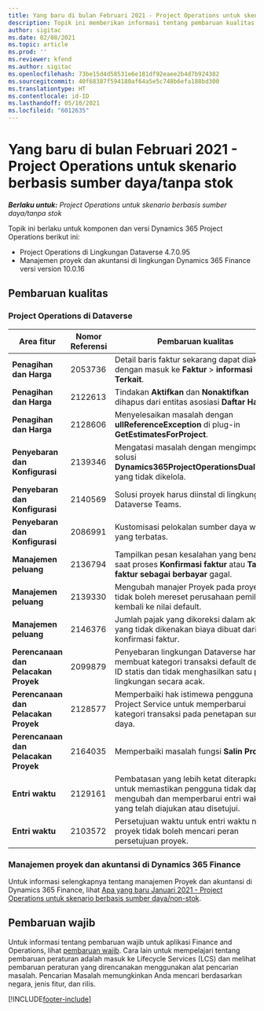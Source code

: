```yaml
---
title: Yang baru di bulan Februari 2021 - Project Operations untuk skenario berbasis sumber daya/tanpa stok
description: Topik ini memberikan informasi tentang pembaruan kualitas yang tersedia pada rilis Februari 2021 penyebaran Project Operations Lite untuk skenario berbasis sumber daya/non-stok.
author: sigitac
ms.date: 02/08/2021
ms.topic: article
ms.prod: ''
ms.reviewer: kfend
ms.author: sigitac
ms.openlocfilehash: 73be15d4d58531e6e181df92eaee2b4d7b924382
ms.sourcegitcommit: 40f68387f594180af64a5e5c748b6efa188bd300
ms.translationtype: HT
ms.contentlocale: id-ID
ms.lasthandoff: 05/10/2021
ms.locfileid: "6012635"
---
```

# <a name="whats-new-february-2021---project-operations-for-resourcenon-stocked-based-scenarios"></a>Yang baru di bulan Februari 2021 - Project Operations untuk skenario berbasis sumber daya/tanpa stok

_**Berlaku untuk:** Project Operations untuk skenario berbasis sumber daya/tanpa stok_

Topik ini berlaku untuk komponen dan versi Dynamics 365 Project Operations berikut ini:

- Project Operations di Lingkungan Dataverse 4.7.0.95
- Manajemen proyek dan akuntansi di lingkungan Dynamics 365 Finance versi version 10.0.16 

## <a name="quality-updates"></a>Pembaruan kualitas

### <a name="project-operations-on-dataverse"></a>Project Operations di Dataverse

| **Area fitur** | **Nomor Referensi** | **Pembaruan kualitas** |
| --- | --- | --- |
| **Penagihan dan Harga** | 2053736 | Detail baris faktur sekarang dapat diakses dengan masuk ke **Faktur** > **informasi Terkait**. |
| **Penagihan dan Harga** | 2122613 | Tindakan **Aktifkan** dan **Nonaktifkan** dihapus dari entitas asosiasi **Daftar Harga**. |
| **Penagihan dan Harga** | 2128606 | Menyelesaikan masalah dengan **ullReferenceException** di plug-in **GetEstimatesForProject**. |
| **Penyebaran dan Konfigurasi** | 2139346 | Mengatasi masalah dengan mengimpor solusi **Dynamics365ProjectOperationsDualWrite** yang tidak dikelola. |
| **Penyebaran dan Konfigurasi** | 2140569 | Solusi proyek harus diinstal di lingkungan Dataverse Teams. |
| **Penyebaran dan Konfigurasi** | 2086991 | Kustomisasi pelokalan sumber daya web yang terbatas. |
| **Manajemen peluang** | 2136794 | Tampilkan pesan kesalahan yang benar saat proses **Konfirmasi faktur** atau **Tandai faktur sebagai berbayar** gagal. |
| **Manajemen peluang** | 2139330 | Mengubah manajer Proyek pada proyek tidak boleh mereset perusahaan pemilik kembali ke nilai default. |
| **Manajemen peluang** | 2146376 | Jumlah pajak yang dikoreksi dalam aktual yang tidak dikenakan biaya dibuat dari konfirmasi faktur. |
| **Perencanaan dan Pelacakan Proyek** | 2099879 | Penyebaran lingkungan Dataverse harus membuat kategori transaksi default dengan ID statis dan tidak menghasilkan satu per lingkungan secara acak. |
| **Perencanaan dan Pelacakan Proyek** | 2128577 | Memperbaiki hak istimewa pengguna Project Service untuk memperbarui kategori transaksi pada penetapan sumber daya. |
| **Perencanaan dan Pelacakan Proyek** | 2164035 | Memperbaiki masalah fungsi **Salin Proyek**. |
| **Entri waktu** | 2129161 | Pembatasan yang lebih ketat diterapkan untuk memastikan pengguna tidak dapat mengubah dan memperbarui entri waktu yang telah diajukan atau disetujui. |
| **Entri waktu** | 2103572 | Persetujuan waktu untuk entri waktu non-proyek tidak boleh mencari peran persetujuan proyek. |

### <a name="project-management-and-accounting-in-dynamics-365-finance"></a>Manajemen proyek dan akuntansi di Dynamics 365 Finance 

Untuk informasi selengkapnya tentang manajemen Proyek dan akuntansi di Dynamics 365 Finance, lihat [Apa yang baru Januari 2021 - Project Operations untuk skenario berbasis sumber daya/non-stok](whats-new-jan-2021-resource-based.md).


## <a name="regulatory-updates"></a>Pembaruan wajib

Untuk informasi tentang pembaruan wajib untuk aplikasi Finance and Operations, lihat [pembaruan wajib](/dynamics365/finance/localizations/regulatory-updates). Cara lain untuk mempelajari tentang pembaruan peraturan adalah masuk ke Lifecycle Services (LCS) dan melihat pembaruan peraturan yang direncanakan menggunakan alat pencarian masalah. Pencarian Masalah memungkinkan Anda mencari berdasarkan negara, jenis fitur, dan rilis.


[!INCLUDE[footer-include](../includes/footer-banner.md)]